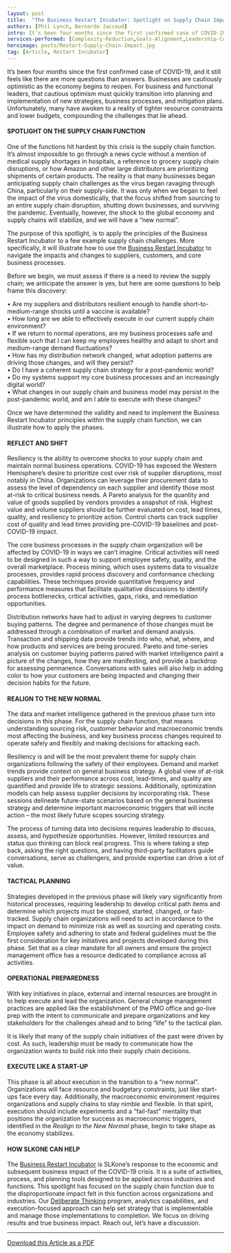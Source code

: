 ```yaml
---
layout: post
title:  "The Business Restart Incubator: Spotlight on Supply Chain Impact"
authors: [Phil Lynch, Bernardo Jaccoud]
intro: It’s been four months since the first confirmed case of COVID-19, and it still feels like there are more questions than answers. Businesses are cautiously optimistic as the economy begins to reopen. For business and functional leaders, that cautious optimism must quickly transition into planning and implementation of new strategies, business processes, and mitigation plans. Unfortunately, many have awoken to a reality of tighter resource constraints and lower budgets, compounding the challenges that lie ahead. 
services-performed: [Complexity-Reduction,Goals-Alignment,Leadership-Coaching-and-Leadership-Facilitation,Organizational-Design-and-Alignment]
heroimage: posts/Restart-Supply-Chain-Impact.jpg
tag: [Article, Restart Incubator]
---
```


It’s been four months since the first confirmed case of COVID-19, and it still feels like there are more questions than answers. Businesses are cautiously optimistic as the economy begins to reopen. For business and functional leaders, that cautious optimism must quickly transition into planning and implementation of new strategies, business processes, and mitigation plans. Unfortunately, many have awoken to a reality of tighter resource constraints and lower budgets, compounding the challenges that lie ahead. 

#### SPOTLIGHT ON THE SUPPLY CHAIN FUNCTION

One of the functions hit hardest by this crisis is the supply chain function. It’s almost impossible to go through a news cycle without a mention of medical supply shortages in hospitals, a reference to grocery supply chain disruptions, or how Amazon and other large distributors are prioritizing shipments of certain products. The reality is that many businesses began anticipating supply chain challenges as the virus began ravaging through China, particularly on their supply-side. It was only when we began to feel the impact of the virus domestically, that the focus shifted from sourcing to an entire supply chain disruption, shutting down businesses, and surviving the pandemic. Eventually, however, the shock to the global economy and supply chains will stabilize, and we will have a “new normal”. 

The purpose of this spotlight, is to apply the principles of the Business Restart Incubator to a few example supply chain challenges. More specifically, it will illustrate how to use the <a href="https://slkone.com/restart/">Business Restart Incubator</a> to navigate the impacts and changes to suppliers, customers, and core business processes.

Before we begin, we must assess if there is a need to review the supply chain; we anticipate the answer is yes, but here are some questions to help frame this discovery: 

•	Are my suppliers and distributors resilient enough to handle short-to-medium-range shocks until a vaccine is available? <br>
•	How long are we able to effectively execute in our current supply chain environment? <br>
•	If we return to normal operations, are my business processes safe and flexible such that I can keep my employees healthy and adapt to short and medium-range demand fluctuations?<br>
•	How has my distribution network changed, what adoption patterns are driving those changes, and will they persist?<br>
•	Do I have a coherent supply chain strategy for a post-pandemic world? <br>
•	Do my systems support my core business processes and an increasingly digital world?<br>
•	What changes in our supply chain and business model may persist in the post-pandemic world, and am I able to execute with these changes?

Once we have determined the validity and need to implement the Business Restart Incubator principles within the supply chain function, we can illustrate how to apply the phases.

#### REFLECT AND SHIFT

Resiliency is the ability to overcome shocks to your supply chain and maintain normal business operations. COVID-19 has exposed the Western Hemisphere’s desire to prioritize cost over risk of supplier disruptions, most notably in China. Organizations can leverage their procurement data to assess the level of dependency on each supplier and identify those most at-risk to critical business needs. A Pareto analysis for the quantity and value of goods supplied by vendors provides a snapshot of risk. Highest value and volume suppliers should be further evaluated on cost, lead times, quality, and resiliency to prioritize action. Control charts can track supplier cost of quality and lead times providing pre-COVID-19 baselines and post-COVID-19 impact. 

The core business processes in the supply chain organization will be affected by COVID-19 in ways we can’t imagine. Critical activities will need to be designed in such a way to support employee safety, quality, and the overall marketplace. Process mining, which uses systems data to visualize processes, provides rapid process discovery and conformance checking capabilities. These techniques provide quantitative frequency and performance measures that facilitate qualitative discussions to identify process bottlenecks, critical activities, gaps, risks, and remediation opportunities. 

Distribution networks have had to adjust in varying degrees to customer buying patterns. The degree and permanence of those changes must be addressed through a combination of market and demand analysis. Transaction and shipping data provide trends into who, what, where, and how products and services are being procured. Pareto and time-series analysis on customer buying patterns paired with market intelligence paint a picture of the changes, how they are manifesting, and provide a backdrop for assessing permanence. Conversations with sales will also help in adding color to how your customers are being impacted and changing their decision habits for the future.  

#### REALIGN TO THE NEW NORMAL

The data and market intelligence gathered in the previous phase turn into decisions in this phase. For the supply chain function, that means understanding sourcing risk, customer behavior and macroeconomic trends most affecting the business, and key business process changes required to operate safely and flexibly and making decisions for attacking each. 

Resiliency is and will be the most prevalent theme for supply chain organizations following the safety of their employees. Demand and market trends provide context on general business strategy. A global view of at-risk suppliers and their performance across cost, lead-times, and quality are quantified and provide life to strategic sessions. Additionally, optimization models can help assess supplier decisions by incorporating risk. These sessions delineate future-state scenarios based on the general business strategy and determine important macroeconomic triggers that will incite action – the most likely future scopes sourcing strategy. 

The process of turning data into decisions requires leadership to discuss, assess, and hypothesize opportunities. However, limited resources and status quo thinking can block real progress. This is where taking a step back, asking the right questions, and having third-party facilitators guide conversations, serve as challengers, and provide expertise can drive a lot of value.

#### TACTICAL PLANNING

Strategies developed in the previous phase will likely vary significantly from historical processes, requiring leadership to develop critical path items and determine which projects must be stopped, started, changed, or fast-tracked.  Supply chain organizations will need to act in accordance to the impact on demand to minimize risk as well as sourcing and operating costs. Employee safety and adhering to state and federal guidelines must be the first consideration for key initiatives and projects developed during this phase. Set that as a clear mandate for all owners and ensure the project management office has a resource dedicated to compliance across all activities. 

#### OPERATIONAL PREPAREDNESS

With key initiatives in place, external and internal resources are brought in to help execute and lead the organization. General change management practices are applied like the establishment of the PMO office and go-live prep with the intent to communicate and prepare organizations and key stakeholders for the challenges ahead and to bring “life” to the tactical plan.

It is likely that many of the supply chain initiatives of the past were driven by cost. As such, leadership must be ready to communicate how the organization wants to build risk into their supply chain decisions. 

#### EXECUTE LIKE A START-UP

This phase is all about execution in the transition to a “new normal”. Organizations will face resource and budgetary constraints, just like start-ups face every day. Additionally, the macroeconomic environment requires organizations and supply chains to stay nimble and flexible. In that spirit, execution should include experiments and a “fail-fast” mentality that positions the organization for success as macroeconomic triggers, identified in the <i>Realign to the New Normal </i>phase, begin to take shape as the economy stabilizes. 

#### HOW SLKONE CAN HELP

The <a href="https://slkone.com/restart/">Business Restart Incubator</a> is SLKone’s response to the economic and subsequent business impact of the COVID-19 crisis. It is a suite of activities, process, and planning tools designed to be applied across industries and functions. This spotlight has focused on the supply chain function due to the disproportionate impact felt in this function across organizations and industries. Our <a href="https://slkone.com/deliberate-thinking/">Deliberate Thinking</a> program, analytics capabilities, and execution-focused approach can help set strategy that is implementable and manage those implementations to completion. We focus on driving results and true business impact. Reach out, let’s have a discussion. 

___

<a href="https://slkone.com/files/SLKone_Article_Business-Restart-Incubator_Finance-Function_2020.pdf" class="btn-filled">Download this Article as a PDF</a>
